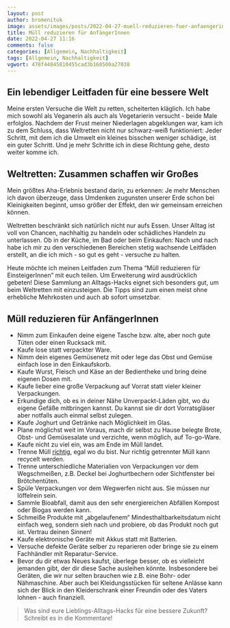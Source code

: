 ```yaml
---
layout: post
author: bromenituk
image: assets/images/posts/2022-04-27-muell-reduzieren-fuer-anfaengerinnen.png
title: Müll reduzieren für AnfängerInnen
date: 2022-04-27 11:16
comments: false
categories: [Allgemein, Nachhaltigkeit]
tags: [Allgemein, Nachhaltigkeit]
vgwort: 478f44845810455cad3b168500a27038
---
```

## Ein lebendiger Leitfaden für eine bessere Welt

Meine ersten Versuche die Welt zu retten, scheiterten kläglich. Ich habe mich sowohl als Veganerin als auch als Vegetarierin versucht - beide Male erfolglos. Nachdem der Frust meiner Niederlagen abgeklungen war, kam ich zu dem Schluss, dass Weltretten nicht nur schwarz-weiß funktioniert: Jeder Schritt, mit dem ich die Umwelt ein kleines bisschen weniger schädige, ist ein guter Schritt. Und je mehr Schritte ich in diese Richtung gehe, desto weiter komme ich.

<!--end_excerpt-->

## Weltretten: Zusammen schaffen wir Großes

Mein größtes Aha-Erlebnis bestand darin, zu erkennen: Je mehr Menschen ich davon überzeuge, dass Umdenken zugunsten unserer Erde schon bei Kleinigkeiten beginnt, umso größer der Effekt, den wir gemeinsam erreichen können.

Weltretten beschränkt sich natürlich nicht nur aufs Essen. Unser Alltag ist voll von Chancen, nachhaltig zu handeln oder schädliches Handeln zu unterlassen. Ob in der Küche, im Bad oder beim Einkaufen: Nach und nach habe ich mir zu den verschiedenen Bereichen stetig wachsende Leitfäden erstellt, an die ich mich - so gut es geht - versuche zu halten.

Heute möchte ich meinen Leitfaden zum Thema “Müll reduzieren für EinsteigerInnen” mit euch teilen. Um Erweiterung wird ausdrücklich gebeten! Diese Sammlung an Alltags-Hacks eignet sich besonders gut, um beim Weltretten mit einzusteigen. Die Tipps sind zum einen meist ohne erhebliche Mehrkosten und auch ab sofort umsetzbar.

## Müll reduzieren für AnfängerInnen

- Nimm zum Einkaufen deine eigene Tasche bzw. alte, aber noch gute Tüten oder einen Rucksack mit.
- Kaufe lose statt verpackter Ware.
- Nimm dein eigenes Gemüsenetz mit oder lege das Obst und Gemüse einfach lose in den Einkaufskorb.
- Kaufe Wurst, Fleisch und Käse an der Bedientheke und bring deine eigenen Dosen mit.
- Kaufe lieber eine große Verpackung auf Vorrat statt vieler kleiner Verpackungen.
- Erkundige dich, ob es in deiner Nähe Unverpackt-Läden gibt, wo du eigene Gefäße mitbringen kannst. Du kannst sie dir dort Vorratsgläser aber notfalls auch einmal selbst zulegen.
- Kaufe Joghurt und Getränke nach Möglichkeit im Glas.
- Plane möglichst weit im Voraus, mach dir selbst zu Hause belegte Brote, Obst- und Gemüsesalate und verzichte, wenn möglich, auf To-go-Ware.
- Kaufe nicht zu viel ein, was am Ende im Müll landet.
- Trenne Müll <a target="_blank" href="https://www.nabu.de/umwelt-und-ressourcen/oekologisch-leben/alltagsprodukte/19838.html">richtig</a>, egal wo du bist. Nur richtig getrennter Müll kann recycelt werden.
- Trenne unterschiedliche Materialien von Verpackungen vor dem Wegschmeißen, z.B. Deckel bei Joghurtbechern oder Sichtfenster bei Brötchentüten.
- Spüle Verpackungen vor dem Wegwerfen nicht aus. Sie müssen nur löffelrein sein.
- Sammle Bioabfall, damit aus den sehr energiereichen Abfällen Kompost oder Biogas werden kann.
- Schmeiße Produkte mit „abgelaufenem“ Mindesthaltbarkeitsdatum nicht einfach weg, sondern sieh nach und probiere, ob das Produkt noch gut ist. Vertrau deinen Sinnen!
- Kaufe elektronische Geräte mit Akkus statt mit Batterien.
- Versuche defekte Geräte selber zu reparieren oder bringe sie zu einem Fachhändler mit Reparatur-Service.
- Bevor du dir etwas Neues kaufst, überlege besser, ob es vielleicht jemanden gibt, der dir diese Sache ausleihen könnte. Insbesondere bei Geräten, die wir nur selten brauchen wie z.B. eine Bohr- oder Nähmaschine. Aber auch bei Kleidungsstücken für seltene Anlässe kann sich der Blick in den Kleiderschrank einer Freundin oder des Vaters lohnen - auch finanziell.

> Was sind eure Lieblings-Alltags-Hacks für eine bessere Zukunft? Schreibt es in die Kommentare!
